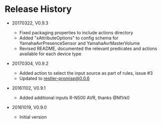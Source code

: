 # Release History

* 20170322, V0.9.3
    * Fixed packaging properties to include actions directory
    * Added "xAttributeOptions" to config schema for YamahaAvrPresenceSensor and YamahaAvrMasterVolume
    * Revised README, documented the relevant predicates and actions available for each device type 
    
* 20170304, V0.9.2
    * Added action to select the input source as part of rules, issue #3
    * Updated to restler-promise@0.0.6
    
* 20161102, V0.9.1
    * Added additional inputs R-N500 AVR, thanks @M1rk0
    
* 20161019, V0.9.0
    * Initial version